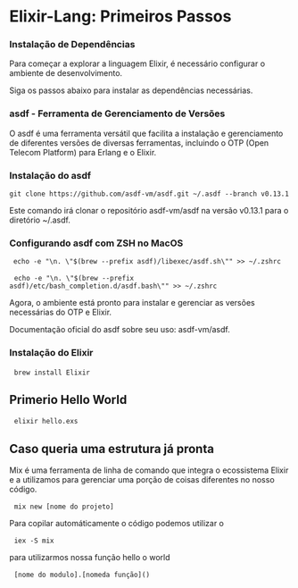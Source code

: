 <h1> Elixir-Lang: Primeiros Passos </h1>



<h3> Instalação de Dependências </h3>

Para começar a explorar a linguagem Elixir, é necessário configurar o ambiente de desenvolvimento. 

Siga os passos abaixo para instalar as dependências necessárias.

<h3>asdf - Ferramenta de Gerenciamento de Versões</h3>

O asdf é uma ferramenta versátil que facilita a instalação e gerenciamento de diferentes versões de diversas ferramentas, incluindo o OTP (Open Telecom Platform) para Erlang e o Elixir.

<h3>Instalação do asdf</h3>


    git clone https://github.com/asdf-vm/asdf.git ~/.asdf --branch v0.13.1


Este comando irá clonar o repositório asdf-vm/asdf na versão v0.13.1 para o diretório ~/.asdf.

<h3> Configurando asdf com ZSH no MacOS </h3>
<pre><code> echo -e "\n. \"$(brew --prefix asdf)/libexec/asdf.sh\"" >> ~/.zshrc</code></pre>

<pre> <code>echo -e "\n. \"$(brew --prefix asdf)/etc/bash_completion.d/asdf.bash\"" >> ~/.zshrc</code></pre>

Agora, o ambiente está pronto para instalar e gerenciar as versões necessárias do OTP e Elixir.

Documentação oficial do asdf sobre seu uso: asdf-vm/asdf.

<h3> Instalação do Elixir</h3>

<pre> <code>brew install Elixir</code></pre>

<h2> Primerio Hello World</h2>

<pre> <code>elixir hello.exs</code></pre>

<h2>Caso queria uma estrutura já pronta</h2>

Mix é uma ferramenta de linha de comando que integra o ecossistema Elixir e a utilizamos para gerenciar uma porção de coisas diferentes no nosso código.
<pre> <code>mix new [nome do projeto]</code></pre>

Para copilar automáticamente o código podemos utilizar o 

<pre> <code>iex -S mix</code></pre>

para utilizarmos nossa função hello o world 

<pre> <code>[nome do modulo].[nomeda função]()</code></pre>



